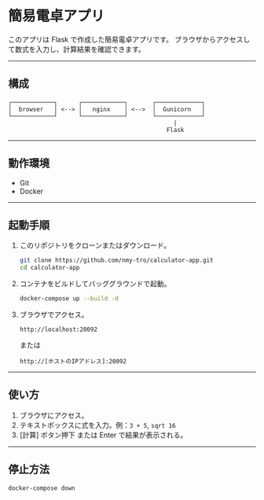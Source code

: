 # 簡易電卓アプリ

このアプリは Flask で作成した簡易電卓アプリです。  ブラウザからアクセスして数式を入力し、計算結果を確認できます。

---

## 構成

```
┌────────────┐      ┌────────────┐       ┌─────────────┐
│  browser   │ <--> │   nginx    │ <-->  │  Gunicorn   │
└────────────┘      └────────────┘       └─────────────┘
                                               |
                                             Flask

```
---

## 動作環境
- Git
- Docker

--- 

## 起動手順

1. このリポジトリをクローンまたはダウンロード。

    ```bash
    git clone https://github.com/nmy-tro/calculator-app.git
    cd calculator-app
    ```

2. コンテナをビルドしてバッググラウンドで起動。

    ```bash
    docker-compose up --build -d
    ```

3. ブラウザでアクセス。

    ```
    http://localhost:20092
    ```
    または
    ```
    http://[ホストのIPアドレス]:20092
    ```

---

## 使い方

1. ブラウザにアクセス。
2. テキストボックスに式を入力。例：`3 + 5`, `sqrt 16`
3. [計算] ボタン押下 または Enter で結果が表示される。

---

## 停止方法

```bash
docker-compose down
```